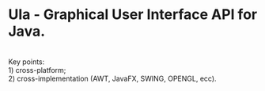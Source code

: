 # UIa - Graphical User Interface API for Java.
<br>
Key points:
<br>
1) cross-platform;
<br>
2) cross-implementation (AWT, JavaFX, SWING, OPENGL, ecc).
